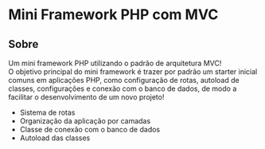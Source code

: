<h1>Mini Framework PHP com MVC</h1>

<h2>Sobre</h2>

<p>
  Um mini framework PHP utilizando o padrão de arquitetura MVC! <br>
  O objetivo principal do mini framework é trazer por padrão um starter inicial comuns em aplicações PHP,
  como configuração de rotas, autoload de classes, configurações e conexão com o banco de dados,
  de modo a facilitar o desenvolvimento de um novo projeto!
</p>

<ul>
  <li>Sistema de rotas</li>
  <li>Organização da aplicação por camadas</li>
  <li>Classe de conexão com o banco de dados</li>
  <li>Autoload das classes</li>
</ul>

